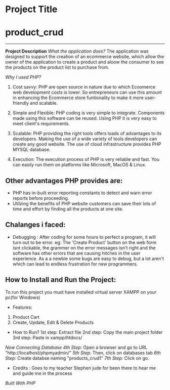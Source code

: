 # Project Title
# product_crud
___

**Project Description**
*What the application does?*
The application was designed to support the creation of an ecommerce website, which allow the owner of the application to create a product and aloow the consumer to see the products on the product list to purchase from.

*Why I used PHP?*
1. Cost savvy:
PHP are open source in  nature due to which Ecoomerce web development costs is lower. So entrepreneurs can use this amount in enhancing the Ecommerce store funtionality to make it more user-friendly and scalable.

1. Simple and Flexible:
PHP coding is very simple to integrate. Components made using this software can be reused. Using PHP it is very easy to meet client's requirements.

1. Scalable:
PHP providing the right tools offers loads of advantages to its developers. Making the use of a wide variety of tools developers can create any good website. The use of cloud infrastructure provides PHP MYSQL database.

1. Execution:
The execution process of PHP is very reliable and fast. You can easily run them on platforms like Microsoft, MacOS & Linux.

## Other advantages PHP provides are:
* PHP has in-built error reporting constants to detect and warn error reports before proceeding.
* Utilzing the benefits of PHP website customers can save their lots of time and effort by finding all the products at one site.

## Chalanges i faced:
* Debugging : 
After coding for some hours to perfect a program, it will turn out to be error. eg: The 'Create Product' button on the web form isnt clickable, the grammer on the error messages isn't right and the software has other errors that are causing hitches in the user experience. As a a newbie some bugs are easy to debug, but  a lot aren't which can lead to endless frustration for new programmers.

## How to Install and Run the Project:

To run this project you must have installed virtual server XAMPP on your pc(for Windows)  

* Features:
1. Product Cart
2. Create, Update, Edit & Delete Products

* How to Run?
1st step: Extract file
2nd step: Copy the main project folder 
3rd step: Paste in xampp/htdocs/

*Now Connecting Database*
*4th Step:* Open a browser and go to URL "http://localhost/phpmyadmin/"
*5th Step:* Then, click on databases tab
*6th Step:*  Create databse naming "products_crud1" 
*7th Step:* Click on go.


* Credits :
Goes to my teacher Stephen jude for been there to hear me and guide me in the process 



*Built With*
*PHP*
